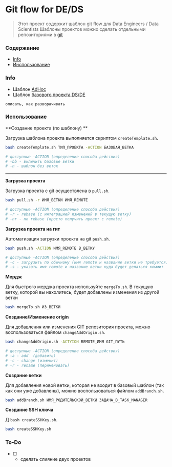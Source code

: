 # Git flow for DE/DS
> Этот проект содержит шаблон git flow для Data Engineers / Data Scientists 
> Шаблоны проектов можно сделать отдельными репозиториями в [git](https://docs.github.com/en/github/creating-cloning-and-archiving-repositories/creating-a-template-repository)

### Содержание

* [Info](#info)
* [Инспользование](#using)

### Info

* Шаблон [AdHoc](https://github.com/NameArtem/gitFlowDE/tree/master/template/adHoc)
* Шаблон [базового проекта DS/DE](https://github.com/NameArtem/gitFlowDE/tree/master/template/project)

`описать, как разворачивать`

### Использование

**Создание проекта (по шаблону) **

Загрузка шаблона проекта выполняется скриптом `createTemplate.sh`. 

```bash
bash createTemplate.sh ТИП_ПРОЕКТА -ACTION БАЗОВАЯ_ВЕТКА

# доступные -ACTION (определение способа действия)
# -bb - включить базовые ветки
# -n - шаблон без веток
```

------------------------

**Загрузка проекта**

Загрузка проекта с git осуществлена в `pull.sh`. 

```bash
bash pull.sh -r ИМЯ_ВЕТКИ ИМЯ_REMOTE

# доступные -ACTION (определение способа действия)
# -r - rebase (с интеграцией изменений в текущую ветку)
# -nr - no rebase (просто получить проект с remote)
```

**Загрузка проекта на гит**

Автоматизация загрузки проекта на git `push.sh`. 

```bash
bash push.sh -ACTION ИМЯ_REMOTE В_ВЕТКУ

# доступные -ACTION (определение способа действия)
# -с - загрузить по обычному (имя remote и название ветки не требуется). Быстрый и простой способ
# -s - указать имя remote и название ветки куда будет делаться коммит

```


**Мердж**

Для быстрого мерджа проекта используйте  `mergeTo.sh`. В текущую ветку, которой вы нахолитесь, будет добавлены изменения из другой ветки

```bash
bash mergeTo.sh ИЗ_ВЕТКИ
```


**Создание/Изменение origin**

Для добавления или изменения GIT репозитория проекта, можно воспользоваться файлом `changeAddOrigin.sh`. 

```bash
bash changeAddOrigin.sh -ACTYION REMOTE_ИМЯ GIT_ПУТЬ

# доступные -ACTION (определение способа действия)
# -a - add  (добавить)
# -c - change (изменит)
# -r - rename (перименовать)
```

**Создание ветки**

Для добавления новой ветки, которая не входит в базовый шаблон (так как они уже добавлены), можно воспользоваться файлом `addBranch.sh`. 

```bash
bash addBranch.sh ИМЯ_РОДИТЕЛЬСКОЙ_ВЕТКИ ЗАДАЧА_В_TASK_MANAGER
```


**Создание SSH ключа**

Д `bash createSSHKey.sh`. 

```bash
bash createSSHKey.sh
```






### To-Do

- [ ] - сделать слияние двух проектов


